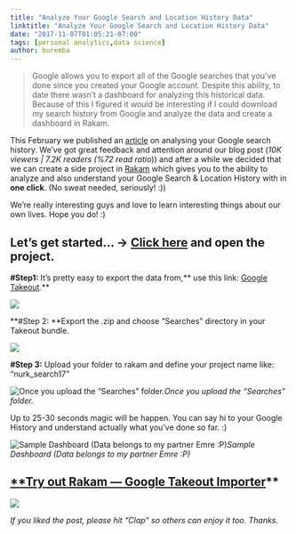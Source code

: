 ```yaml
---
title: "Analyze Your Google Search and Location History Data"
linktitle: "Analyze Your Google Search and Location History Data"
date: "2017-11-07T01:05:21-07:00"
tags: [personal analytics,data science]
author: buremba
---
```


> Google allows you to export all of the Google searches that you’ve done since you created your Google account. Despite this ability, to date there wasn’t a dashboard for analyzing this historical data. Because of this I figured it would be interesting if I could download my search history from Google and analyze the data and create a dashboard in Rakam.

This February we published an [article](https://blog.rakam.io/analyzing-your-google-search-history-with-rakam-cee5acf80be9) on analysing your Google search history. We’ve got great feedback and attention around our blog post (*10K viewers | 7.2K readers (%72 read ratio*)) and after a while we decided that we can create a side project in [Rakam](http://app.rakam.io/static/utils/google-takeout.html) which gives you to the ability to analyze and also understand your Google Search & Location History with in **one click**. (No sweat needed, seriously! :))

We’re really interesting guys and love to learn interesting things about our own lives. Hope you do! :)

## Let’s get started… → [Click here](http://app.rakam.io/static/utils/google-takeout.html) and open the project.

**#Step1:** It’s pretty easy to export the data from,** use this link: [Google Takeout](https://takeout.google.com/settings/takeout?pli=1).**

![](https://cdn-images-1.medium.com/max/2000/1*6geeLs0tpNGHTdORgLR84g.png)

**#Step 2: **Export the .zip and choose “Searches” directory in your Takeout bundle.

![](https://cdn-images-1.medium.com/max/2000/1*Svgvntk4hlHFjhFoL8nIrg.png)

**#Step 3:** Upload your folder to rakam and define your project name like: “nurk_search17”

![Once you upload the “Searches” folder.](https://cdn-images-1.medium.com/max/2000/1*J7KQdInIwibhP9QM1IrBsA.png)*Once you upload the “Searches” folder.*

Up to 25-30 seconds magic will be happen. You can say hi to your Google History and understand actually what you’ve done so far. :)

![Sample Dashboard (Data belongs to my partner Emre :P)](https://cdn-images-1.medium.com/max/6168/1*rPJiiPBNCHUPwde6AfRwqw.png)*Sample Dashboard (Data belongs to my partner Emre :P)*

## [**Try out Rakam — Google Takeout Importer](http://app.rakam.io/static/utils/google-takeout.html)**

![](https://cdn-images-1.medium.com/max/2000/1*_R2ceTdqynIpdgRYl83UOA.gif)

*If you liked the post, please hit “Clap” so others can enjoy it too. Thanks.*
